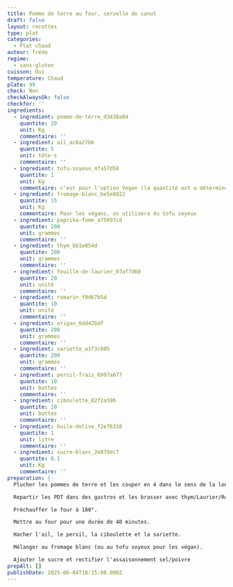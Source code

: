 ```yaml
---
title: Pomme de terre au four, cervelle de canut
draft: false
layout: recettes
type: plat
categories:
  - Plat chaud
auteur: frédo
regime:
  - sans-gluten
cuisson: Oui
temperature: Chaud
plate: 99
check: Non
checkAlwaysOk: false
checkfor: ''
ingredients:
  - ingredient: pomme-de-terre_d3438a04
    quantite: 20
    unit: Kg
    commentaire: ''
  - ingredient: ail_ac8a27b6
    quantite: 5
    unit: tête·s
    commentaire: ''
  - ingredient: tofu-soyeux_4fa57d58
    quantite: 1
    unit: Kg
    commentaire: c'est pour l'option Vegan (la quantité est a déterminer en fonction du nombre)
  - ingredient: fromage-blanc_be5e8822
    quantite: 15
    unit: Kg
    commentaire: Pour les végans, on utilisera du tofu soyeux
  - ingredient: paprika-fume_a75697cd
    quantite: 200
    unit: grammes
    commentaire: ''
  - ingredient: thym_bb1e854d
    quantite: 200
    unit: grammes
    commentaire: ''
  - ingredient: feuille-de-laurier_07af7d60
    quantite: 20
    unit: unité
    commentaire: ''
  - ingredient: romarin_f0d67b5d
    quantite: 10
    unit: unité
    commentaire: ''
  - ingredient: origan_6dd42bdf
    quantite: 200
    unit: grammes
    commentaire: ''
  - ingredient: sariette_a1f3c805
    quantite: 200
    unit: grammes
    commentaire: ''
  - ingredient: persil-frais_6997a677
    quantite: 10
    unit: bottes
    commentaire: ''
  - ingredient: ciboulette_82f2a59b
    quantite: 10
    unit: bottes
    commentaire: ''
  - ingredient: huile-dolive_f2e76310
    quantite: 1
    unit: litre
    commentaire: ''
  - ingredient: sucre-blanc_2e879dc7
    quantite: 0.1
    unit: Kg
    commentaire: ''
preparation: |-
  Plucher les pommes de terre et les couper en 4 dans le sens de la longueur.

  Repartir les PDT dans des gastros et les brasser avec thym/Laurier/Romarin/Paprika/Origan + huile d'olive + sel et poivre (selon votre gout).

  Préchauffer le four à 180°.

  Mettre au four pour une durée de 40 minutes.

  Hacher l'ail, le persil, la ciboulette et la sariette.

  Mélanger au fromage blanc (ou au tofu soyeux pour les végan).

  Ajouter le sucre et rectifier l'assaisonnement sel/poivre
prepAlt: []
publishDate: 2025-06-04T18:15:00.000Z
---
```


